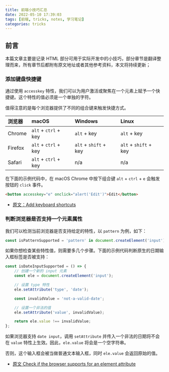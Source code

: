 ```yaml
---
title: 前端小技巧汇总
date: 2022-05-10 17:39:03
tags: [前端, tricks, notes, 学习笔记]
categories: tricks
---
```


## 前言

本篇文章主要是记录 HTML 部分可用于实际开发中的小技巧，部分章节是翻译整理而来，所有章节后都附有原文地址或者其他参考资料，本文将持续更新；

<!-- more -->

### 添加键盘快捷键

通过使用 `accesskey` 特性，我们可以为用户激活或聚焦在一个元素上赋予一个快捷键。这个特性的值必须是一个单独的字符。

值得注意的是每个浏览器提供了不同的组合键来触发快捷方式。

| 浏览器 | macOS | Windows | Linux |
| :----- | :----- | :----- | :----- |
| Chrome | `alt` + `ctrl` + key | `alt` + key | `alt` + key |
| Firefox | `alt` + `ctrl` + key |  `alt` + `shift` + key |  `alt` + `shift` + key |
| Safari |  `alt` + `ctrl` + key | n/a | n/a |

在下面的示例代码中，在 macOS Chrome 中按下组合键  `alt` + `ctrl` + `e` 会触发按钮的 `click` 事件。

```html
<button accesskey="e" onclick="alert('Edit')">Edit</button>
```

- [原文：Add keyboard shortcuts](https://getfrontend.tips/add-keyboard-shortcuts/)

### 判断浏览器是否支持一个元素属性

我们可以检测当前浏览器是否支持给定的特性，以 `pattern` 为例，如下：

```js
const isPatternSupported = 'pattern' in document.createElement('input');
```

如果你想检查某些特性值，则需要多几个步骤。下面的示例代码判断原生的日期输入框标签是否被支持：

```js
const isDateInputSupported = () => {
    // 创建一个新的 input 元素
    const ele = document.createElement('input');

    // 设置 type 特性
    ele.setAttribute('type', 'date');

    const invalidValue = 'not-a-valid-date';

    // 设置一个非法的值
    ele.setAttribute('value', invalidValue);

    return ele.value !== invalidValue;
};
```

如果浏览器支持 `date input`，调用 `setAttribute` 并传入一个非法的日期将不会在 `value` 特性上生效。因此，`ele.value` 将会是一个空字符串。

否则，这个输入框会被当做普通文本输入框，同时 `ele.value` 会返回原始的值。

- [原文 Check if the browser supports for an element attribute](https://getfrontend.tips/check-if-the-browser-supports-for-an-element-attribute/)
